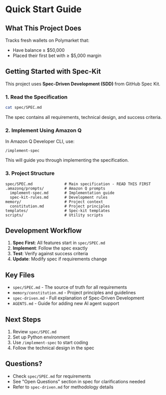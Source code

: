 # Quick Start Guide

## What This Project Does

Tracks fresh wallets on Polymarket that:
- Have balance ≥ $50,000
- Placed their first bet with ≥ $5,000 margin

## Getting Started with Spec-Kit

This project uses **Spec-Driven Development (SDD)** from GitHub Spec Kit.

### 1. Read the Specification

```bash
cat spec/SPEC.md
```

The spec contains all requirements, technical design, and success criteria.

### 2. Implement Using Amazon Q

In Amazon Q Developer CLI, use:

```
/implement-spec
```

This will guide you through implementing the specification.

### 3. Project Structure

```
spec/SPEC.md              # Main specification - READ THIS FIRST
.amazonq/prompts/         # Amazon Q prompts
  implement-spec.md       # Implementation guide
  spec-kit-rules.md       # Development rules
memory/                   # Project context
  constitution.md         # Project principles
templates/                # Spec-kit templates
scripts/                  # Utility scripts
```

## Development Workflow

1. **Spec First**: All features start in `spec/SPEC.md`
2. **Implement**: Follow the spec exactly
3. **Test**: Verify against success criteria
4. **Update**: Modify spec if requirements change

## Key Files

- `spec/SPEC.md` - The source of truth for all requirements
- `memory/constitution.md` - Project principles and guidelines
- `spec-driven.md` - Full explanation of Spec-Driven Development
- `AGENTS.md` - Guide for adding new AI agent support

## Next Steps

1. Review `spec/SPEC.md`
2. Set up Python environment
3. Use `/implement-spec` to start coding
4. Follow the technical design in the spec

## Questions?

- Check `spec/SPEC.md` for requirements
- See "Open Questions" section in spec for clarifications needed
- Refer to `spec-driven.md` for methodology details
